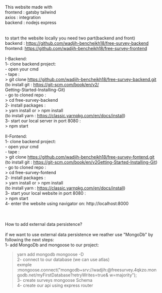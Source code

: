 This website made with  <br />
frontend : gatsby tailwind  <br />
axios : integration <br />
backend : nodejs express <br />
<br />
<br />
to start the website locally you need two part(backend and front) <br />
backend : https://github.com/wadjih-bencheikh18/free-survey-backend <br />
frontend: https://github.com/wadjih-bencheikh18/free-survey-frontend <br />
<br />
I-Backend: <br />
  1- clone backend project: <br />
    - open your cmd <br />
    - tape :  <br />
      > git clone https://github.com/wadjih-bencheikh18/free-survey-backend.git  <br />
        (to install git : https://git-scm.com/book/en/v2/ <br />Getting-Started-Installing-Git) <br />
    - go to cloned repo :  <br />
      > cd free-survey-backend <br />
  2- install packages : <br />
      > yarn install or > npm install <br />
        (to install yarn : https://classic.yarnpkg.com/en/docs/install) <br />
  3- start our local server in port 8080 : <br />
      > npm start <br />
 <br />
II-Fontend: <br />
  1- clone backend project: <br />
    - open your cmd <br />
    - tape :  <br />
      > git clone https://github.com/wadjih-bencheikh18/free-survey-fontend.git  <br />
        (to install git : https://git-scm.com/book/en/v2Getting-Started-Installing-Git) <br />
    - go to cloned repo :  <br />
      > cd free-survey-fontend <br />
  2- install packages : <br />
      > yarn install or > npm install <br />
        (to install yarn : https://classic.yarnpkg.com/en/docs/install) <br />
  3- start your local website in port 8080 : <br />
      > npm start <br />
  4- enter the website using navigator on: http://localhost:8000 <br />
 <br />
 <br />
 <br />
How to add external data persistence? <br />
 <br />
if we want to use external data persistence we reather use "MongoDb" by following the next steps: <br />
1- add MongoDb and mongoose to our project: <br />
  > yarn add mongodb mongoose -D <br />
2- connect to our database (we can use atlas) <br />
  exmple :mongoose.connect("mongodb+srv://wadjih:<password>@freesurvey.4qkzo.mongodb.net/myFirstDatabase?retryWrites=true&  w=majority"); <br />
3- create surveys mongoose Schema <br />
4- create our api using express router <br />